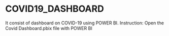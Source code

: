 # COVID19_DASHBOARD
It consist of dashboard on COVID-19 using POWER BI.
Instruction:
Open the Covid Dashboard.pbix file with POWER BI
